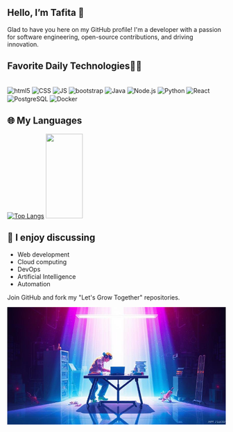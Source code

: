 ## Hello, I’m Tafita 👋

<!--
**Tafita007/Tafita007** is a ✨ _special_ ✨ repository because its `README.md` (this file) appears on your GitHub profile.

Here are some ideas to get you started:

- 🔭 I’m currently working on ...
- 🌱 I’m currently learning ...
- 👯 I’m looking to collaborate on ...
- 🤔 I’m looking for help with ...
- 💬 Ask me about ...
- 📫 How to reach me: ...
- 😄 Pronouns: ...
- ⚡ Fun fact: ...
-->

Glad to have you here on my GitHub profile! I'm a developer with a passion for software engineering, open-source contributions, and driving innovation.

## Favorite Daily Technologies🐱‍💻

<div style="display:inline-block"><br/>
  <img align="center" alt="html5" src="https://img.shields.io/badge/HTML-FF5733?style=for-the-badge&logo=html5&logoColor=white"/>
  <img align="center" alt="CSS" src="https://img.shields.io/badge/CSS3-1E90FF?style=for-the-badge&logo=css3&logoColor=white"/>
  <img align="center" alt="JS" src="https://img.shields.io/badge/JavaScript-F7DF1E?style=for-the-badge&logo=javascript&logoColor=black"/>
  <img align="center" alt="bootstrap" src="https://img.shields.io/badge/Bootstrap-563D7C?style=for-the-badge&logo=bootstrap&logoColor=white"/>
  <img align="center" alt="Java" src="https://img.shields.io/badge/Java-FF7F50?style=for-the-badge&logo=java&logoColor=white"/>
  <img align="center" alt="Node.js" src="https://img.shields.io/badge/Node.js-68A063?style=for-the-badge&logo=node.js&logoColor=white"/>
  <img align="center" alt="Python" src="https://img.shields.io/badge/Python-FFD700?style=for-the-badge&logo=python&logoColor=black"/>
  <img align="center" alt="React" src="https://img.shields.io/badge/React-00D8FF?style=for-the-badge&logo=react&logoColor=black"/>
  <img align="center" alt="PostgreSQL" src="https://img.shields.io/badge/PostgreSQL-4B0082?style=for-the-badge&logo=postgresql&logoColor=white"/>
  <img align="center" alt="Docker" src="https://img.shields.io/badge/Docker-0079C1?style=for-the-badge&logo=docker&logoColor=white"/>
</div><br/>

## 🌐 My Languages
[![Top Langs](https://github-readme-stats.vercel.app/api/top-langs/?username=tafita007&layout=donut)](https://github.com/anuraghazra/github-readme-stats)
<img width="41%" height="195px" src="https://github-readme-stats.vercel.app/api/top-langs/?username=tafita007&layout=compact&hide_border=true&title_color=fff&text_color=7F00FF&bg_color=0d1117" />
<br/>


## 💬 I enjoy discussing
- Web development
- Cloud computing
- DevOps
- Artificial Intelligence
- Automation

Join GitHub and fork my "Let's Grow Together" repositories.

![cover](https://github.com/Tafita007/Tafita007/blob/main/images/cover.jpeg)

